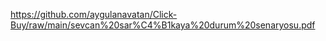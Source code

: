 https://github.com/aygulanavatan/Click-Buy/raw/main/sevcan%20sar%C4%B1kaya%20durum%20senaryosu.pdf





